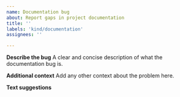 ```yaml
---
name: Documentation bug
about: Report gaps in project documentation
title: ''
labels: 'kind/documentation'
assignees: ''

---
```


**Describe the bug**
A clear and concise description of what the documentation bug is.

**Additional context**
Add any other context about the problem here.

**Text suggestions**
